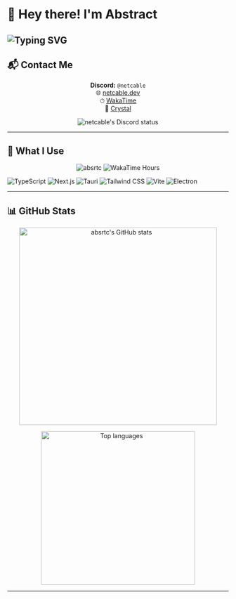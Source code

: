 # 👋 Hey there! I'm Abstract
![Typing SVG](https://readme-typing-svg.herokuapp.com?font=Fira+Code&size=24&duration=3000&pause=800&color#00000&center=true&vCenter=true&width=435&lines=I+build+frontend+experiences)
---

## 📬 Contact Me

<div align="center">

**Discord:** `@netcable`  
🌐 [netcable.dev](https://netcable.dev)  
⏱ [WakaTime](https://wakatime.com/@abstract)  
🌟 [Crystal](https://discord.gg/crystalfn)

</div>

<div align="center">
  <img 
    src="https://dsc-readme.tsuni.dev/api/user/699353540585586759?aboutMe=https%3A%2F%2Fwakatime.com%2F%40abstract%0Ahttps%3A%2F%2Fnetcable.dev%2F%0Ahttps%3A%2F%2Fdiscord.gg%2Fcrystalfn&theme=nitroDark&primaryColor=E1FF00&accentColor=EEFF00&width=512" 
    alt="netcable's Discord status" />
</div>

---

## 🧠 What I Use

<div align="center">
  <img src="https://komarev.com/ghpvc/?username=absrtc&label=Profile%20views&color=157fec&style=flat" alt="absrtc" />
  <img src="https://wakatime.com/badge/user/5d94cee4-0f58-46bb-a593-b5e5e1bcc61a.svg" alt="WakaTime Hours" />
</div>


![TypeScript]( https://img.shields.io/badge/TypeScript-grey?style=for-the-badge&logo=TypeScript)
![Next.js](https://img.shields.io/badge/Next.js-grey?style=for-the-badge&logo=Next.js) 
![Tauri](https://img.shields.io/badge/tauri-grey?style=for-the-badge&logo=tauri)
![Tailwind CSS](https://img.shields.io/badge/Tailwind%20CSS-grey?style=for-the-badge&logo=Tailwind%20CSS) 
![Vite](https://img.shields.io/badge/Vite-grey?style=for-the-badge&logo=Vite)
![Electron](https://img.shields.io/badge/Electron-grey?style=for-the-badge&logo=Electron)


---

## 📊 GitHub Stats

<div align="center">
  <img 
    src="https://github-readme-stats.vercel.app/api?username=absrtc&show_icons=true&theme=dark&hide_border=false&title_color=58A6FF&icon_color=F8D866" 
    alt="absrtc's GitHub stats" 
    width="450px" />

  <br />

  <img 
    src="https://github-readme-stats.vercel.app/api/top-langs/?username=absrtc&layout=compact&theme=highcontrast&hide_border=true" 
    alt="Top languages" 
    width="350px" />
</div>

---

